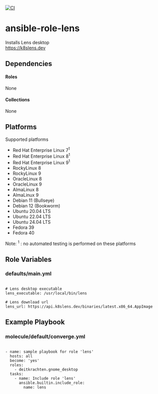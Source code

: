 [![CI](https://github.com/de-it-krachten/ansible-role-lens/workflows/CI/badge.svg?event=push)](https://github.com/de-it-krachten/ansible-role-lens/actions?query=workflow%3ACI)


# ansible-role-lens

Installs Lens desktop<br>
https://k8slens.dev<br> 



## Dependencies

#### Roles
None

#### Collections
None

## Platforms

Supported platforms

- Red Hat Enterprise Linux 7<sup>1</sup>
- Red Hat Enterprise Linux 8<sup>1</sup>
- Red Hat Enterprise Linux 9<sup>1</sup>
- RockyLinux 8
- RockyLinux 9
- OracleLinux 8
- OracleLinux 9
- AlmaLinux 8
- AlmaLinux 9
- Debian 11 (Bullseye)
- Debian 12 (Bookworm)
- Ubuntu 20.04 LTS
- Ubuntu 22.04 LTS
- Ubuntu 24.04 LTS
- Fedora 39
- Fedora 40

Note:
<sup>1</sup> : no automated testing is performed on these platforms

## Role Variables
### defaults/main.yml
<pre><code>
# Lens desktop executable
lens_executable: /usr/local/bin/lens

# Lens download url
lens_url: https://api.k8slens.dev/binaries/latest.x86_64.AppImage
</pre></code>




## Example Playbook
### molecule/default/converge.yml
<pre><code>
- name: sample playbook for role 'lens'
  hosts: all
  become: 'yes'
  roles:
    - deitkrachten.gnome_desktop
  tasks:
    - name: Include role 'lens'
      ansible.builtin.include_role:
        name: lens
</pre></code>
